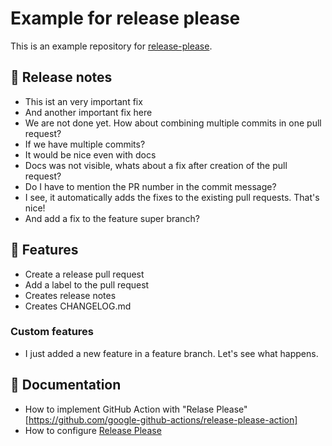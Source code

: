 # Example for release please

This is an example repository for [release-please](https://github.com/googleapis/release-please).

## 📝 Release notes

- This ist an very important fix
- And another important fix here
- We are not done yet. How about combining multiple commits in one pull request?
- If we have multiple commits?
- It would be nice even with docs
- Docs was not visible, whats about a fix after creation of the pull request?
- Do I have to mention the PR number in the commit message?
- I see, it automatically adds the fixes to the existing pull requests. That's nice!
- And add a fix to the feature super branch?

## 🐣 Features

- Create a release pull request
- Add a label to the pull request
- Creates release notes
- Creates CHANGELOG.md

### Custom features

- I just added a new feature in a feature branch. Let's see what happens.

## 📘 Documentation

- How to implement GitHub Action with "Relase Please" [https://github.com/google-github-actions/release-please-action]
- How to configure [Release Please](https://github.com/googleapis/release-please)
